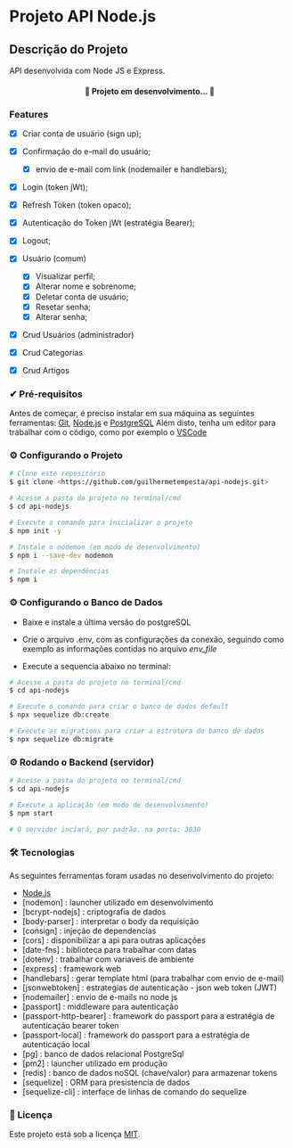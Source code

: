 # Projeto API Node.js

## Descrição do Projeto
<p align="left"> API desenvolvida com Node JS e Express. </p>


<h4 align="center"> 
	🚧  Projeto em desenvolvimento...  🚧
</h4>


### Features

- [x] Criar conta de usuário (sign up);
- [x] Confirmação do e-mail do usuário;
    - [x] envio de e-mail com link (nodemailer e handlebars); 
- [x] Login (token jWt);
- [x] Refresh Token (token opaco);
- [x] Autenticação do Token jWt (estratégia Bearer);
- [x] Logout;
- [x] Usuário (comum)
    - [x] Visualizar perfil;
    - [x] Alterar nome e sobrenome;
    - [x] Deletar conta de usuário;
    - [x] Resetar senha;
    - [x] Alterar senha;
- [x] Crud Usuários (administrador)
- [x] Crud Categorias
- [x] Crud Artigos


### ✔ Pré-requisitos

Antes de começar, é preciso instalar em sua máquina as seguintes ferramentas:
[Git](https://git-scm.com), [Node.js](https://nodejs.org/en/) e [PostgreSQL](https://www.postgresql.org/) 
Além disto, tenha um editor para trabalhar com o código, como por exemplo o [VSCode](https://code.visualstudio.com/)


### ⚙ Configurando o Projeto

```bash
# Clone este repositório
$ git clone <https://github.com/guilhermetempesta/api-nodejs.git>

# Acesse a pasta do projeto no terminal/cmd
$ cd api-nodejs

# Execute o comando para inicializar o projeto
$ npm init -y

# Instale o nodemon (em modo de desenvolvimento)
$ npm i --save-dev nodemon

# Instale as dependências
$ npm i
```


### ⚙ Configurando o Banco de Dados

- Baixe e instale a última versão do postgreSQL

- Crie o arquivo .env, com as configurações da conexão, seguindo como exemplo as informações contidas no arquivo <i> env_file </i> 

- Execute a sequencia abaixo no terminal: 

```bash
# Acesse a pasta do projeto no terminal/cmd
$ cd api-nodejs

# Execute o comando para criar o banco de dados default
$ npx sequelize db:create 

# Execute as migrations para criar a estrutura do banco de dados
$ npx sequelize db:migrate
```


### ⚙ Rodando o Backend (servidor)

```bash
# Acesse a pasta do projeto no terminal/cmd
$ cd api-nodejs

# Execute a aplicação (em modo de desenvolvimento)
$ npm start

# O servidor inciará, por padrão, na porta: 3030
```

### 🛠 Tecnologias

As seguintes ferramentas foram usadas no desenvolvimento do projeto:

- [Node.js](https://nodejs.org/en/)
- [nodemon] : launcher utilizado em desenvolvimento 
- [bcrypt-nodejs] : criptografia de dados
- [body-parser] : interpretar o body da requisição
- [consign] : injeção de dependencias
- [cors] : disponibilizar a api para outras aplicações
- [date-fns] : biblioteca para trabalhar com datas
- [dotenv] : trabalhar com variaveis de ambiente
- [express]	: framework web
- [handlebars] : gerar template html (para trabalhar com envio de e-mail)
- [jsonwebtoken] : estrategias de autenticação - json web token (JWT)
- [nodemailer] : envio de e-mails no node js
- [passport] : middleware para autenticação
- [passport-http-bearer] : framework do passport para a estratégia de autenticação bearer token
- [passport-local] : framework do passport para a estratégia de autenticação local
- [pg] :  banco de dados relacional PostgreSql
- [pm2] : launcher utilizado em produção
- [redis] : banco de dados noSQL (chave/valor) para armazenar tokens
- [sequelize] : ORM para presistencia de dados
- [sequelize-cli] : interface de linhas de comando do sequelize


### 📜 Licença
Este projeto está sob a licença [MIT](https://opensource.org/licenses/MIT).
